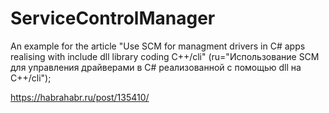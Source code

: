 ServiceControlManager
=================================

An example for the article "Use SCM for managment drivers in C# apps realising with include dll library coding C++/cli" (ru="Использование SCM для управления драйверами в C# реализованной с помощью dll на C++/cli");

https://habrahabr.ru/post/135410/
